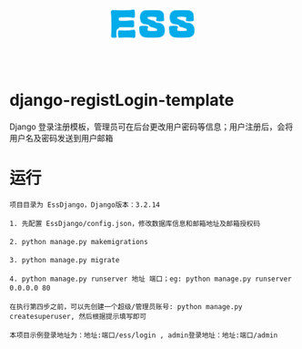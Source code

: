 <div align="center">
    <img src="EssDjango/static/imgs/logo_ess.png" style='margin:50px' height=50px>
</div>


# django-registLogin-template
Django 登录注册模板，管理员可在后台更改用户密码等信息；用户注册后，会将用户名及密码发送到用户邮箱

# 运行
```
项目目录为 EssDjango，Django版本：3.2.14

1. 先配置 EssDjango/config.json，修改数据库信息和邮箱地址及邮箱授权码

2. python manage.py makemigrations

3. python manage.py migrate

4. python manage.py runserver 地址 端口；eg: python manage.py runserver 0.0.0.0 80

在执行第四步之前，可以先创建一个超级/管理员账号: python manage.py createsuperuser, 然后根据提示填写即可

本项目示例登录地址为：地址:端口/ess/login , admin登录地址：地址:端口/admin

```